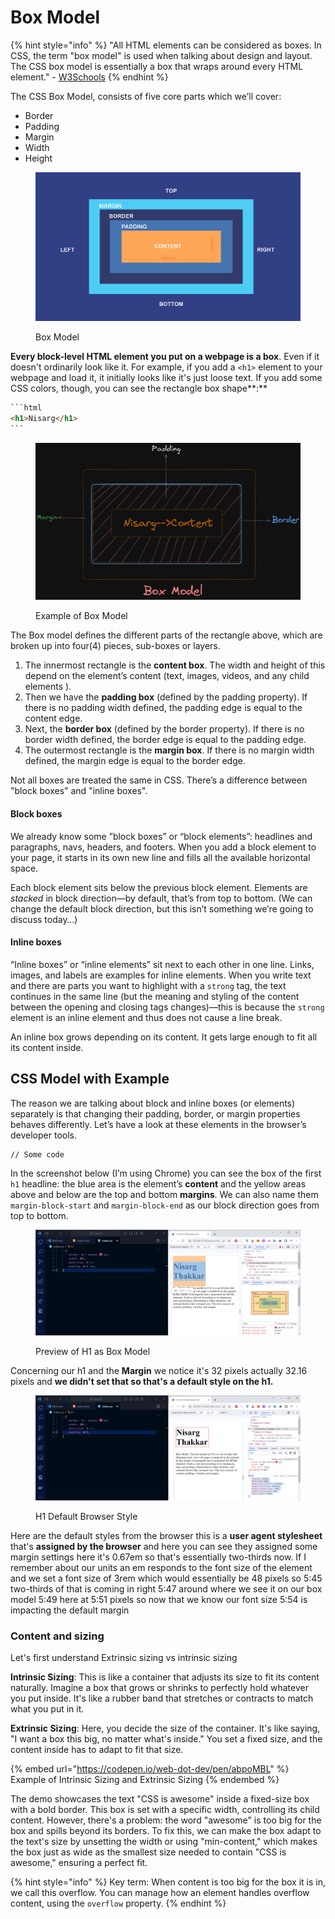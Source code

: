 # Box Model

{% hint style="info" %}
"All HTML elements can be considered as boxes. In CSS, the term "box model" is used when talking about design and layout. The CSS box model is essentially a box that wraps around every HTML element." - [W3Schools](https://www.w3schools.com/css/css\_boxmodel.asp)
{% endhint %}

The CSS Box Model, consists of five core parts which we’ll cover:

* Border
* Padding
* Margin
* Width
* Height

<figure><img src=".gitbook/assets/box_model.png" alt=""><figcaption><p>Box Model</p></figcaption></figure>

**Every block-level HTML element you put on a webpage is a box**. Even if it doesn't ordinarily look like it. For example, if you add a `<h1>` element to your webpage and load it, it initially looks like it's just loose text. If you add some CSS colors, though, you can see the rectangle box shape**:**

````html
```html
<h1>Nisarg</h1>
```
````

<figure><img src=".gitbook/assets/Box_model_own.png" alt=""><figcaption><p>Example of Box Model</p></figcaption></figure>

The Box model defines the different parts of the rectangle above, which are broken up into four(4) pieces, sub-boxes or layers.

1. The innermost rectangle is the **content box**. The width and height of this depend on the element’s content (text, images, videos, and any child elements ).
2. Then we have the **padding box** (defined by the padding property). If there is no padding width defined, the padding edge is equal to the content edge.
3. Next, the **border box** (defined by the border property). If there is no border width defined, the border edge is equal to the padding edge.
4. The outermost rectangle is the **margin box**. If there is no margin width defined, the margin edge is equal to the border edge.

Not all boxes are treated the same in CSS. There’s a difference between "block boxes" and "inline boxes".

#### Block boxes

We already know some ”block boxes” or “block elements”: headlines and paragraphs, navs, headers, and footers. When you add a block element to your page, it starts in its own new line and fills all the available horizontal space.

Each block element sits below the previous block element. Elements are _stacked_ in block direction—by default, that’s from top to bottom. (We can change the default block direction, but this isn’t something we’re going to discuss today…)

#### Inline boxes

“Inline boxes” or “inline elements” sit next to each other in one line. Links, images, and labels are examples for inline elements. When you write text and there are parts you want to highlight with a `strong` tag, the text continues in the same line (but the meaning and styling of the content between the opening and closing tags changes)—this is because the `strong` element is an inline element and thus does not cause a line break.

An inline box grows depending on its content. It gets large enough to fit all its content inside.

## CSS Model with Example

The reason we are talking about block and inline boxes (or elements) separately is that changing their padding, border, or margin properties behaves differently. Let’s have a look at these elements in the browser’s developer tools.

```
// Some code

```

In the screenshot below (I’m using Chrome) you can see the box of the first `h1` headline: the blue area is the element’s **content** and the yellow areas above and below are the top and bottom **margins**. We can also name them `margin-block-start` and `margin-block-end` as our block direction goes from top to bottom.

<figure><img src=".gitbook/assets/1.Box_Model_Example (1).png" alt=""><figcaption><p>Preview of H1 as Box Model</p></figcaption></figure>

Concerning our h1 and the **Margin** we notice it's 32 pixels actually 32.16 pixels and **we didn't set that so that's a default style on the h1.**

<figure><img src=".gitbook/assets/2.Box_model_example_h1_pixel (1).png" alt=""><figcaption><p>H1 Default Browser Style</p></figcaption></figure>

Here are the default styles from the browser this is a **user agent stylesheet** that's **assigned by the browser** and here you can see they assigned some margin settings here it's 0.67em so that's essentially two-thirds now. If I remember about our units an em responds to the font size of the element and we set a font size of 3rem which would essentially be 48 pixels so 5:45 two-thirds of that is coming in right 5:47 around where we see it on our box model 5:49 here at 5:51 pixels so now that we know our font size 5:54 is impacting the default margin

### Content and sizing <a href="#content_and_sizing" id="content_and_sizing"></a>

Let's first understand Extrinsic sizing vs intrinsic sizing

**Intrinsic Sizing**: This is like a container that adjusts its size to fit its content naturally. Imagine a box that grows or shrinks to perfectly hold whatever you put inside. It's like a rubber band that stretches or contracts to match what you put in it.

**Extrinsic Sizing**: Here, you decide the size of the container. It's like saying, "I want a box this big, no matter what's inside." You set a fixed size, and the content inside has to adapt to fit that size.

{% embed url="https://codepen.io/web-dot-dev/pen/abpoMBL" %}
Example of Intrinsic Sizing and Extrinsic Sizing
{% endembed %}

The demo showcases the text "CSS is awesome" inside a fixed-size box with a bold border. This box is set with a specific width, controlling its child content. However, there's a problem: the word "awesome" is too big for the box and spills beyond its borders. To fix this, we can make the box adapt to the text's size by unsetting the width or using "min-content," which makes the box just as wide as the smallest size needed to contain "CSS is awesome," ensuring a perfect fit.

{% hint style="info" %}
Key term: When content is too big for the box it is in, we call this overflow. You can manage how an element handles overflow content, using the `overflow` property.
{% endhint %}

